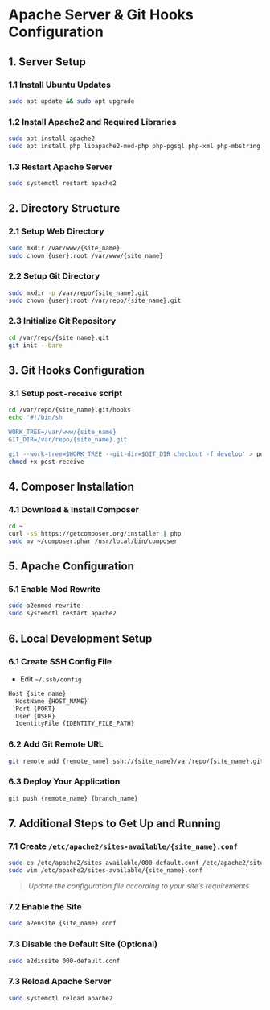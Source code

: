 # Apache Server & Git Hooks Configuration

## 1. Server Setup

### 1.1 Install Ubuntu Updates

```bash
sudo apt update && sudo apt upgrade
```

### 1.2 Install Apache2 and Required Libraries

```bash
sudo apt install apache2
sudo apt install php libapache2-mod-php php-pgsql php-xml php-mbstring php-curl php-gd php-zip unzip
```

### 1.3 Restart Apache Server

```bash
sudo systemctl restart apache2
```

## 2. Directory Structure

### 2.1 Setup Web Directory

```bash
sudo mkdir /var/www/{site_name}
sudo chown {user}:root /var/www/{site_name}
```

### 2.2 Setup Git Directory

```bash
sudo mkdir -p /var/repo/{site_name}.git
sudo chown {user}:root /var/repo/{site_name}.git
```

### 2.3 Initialize Git Repository

```bash
cd /var/repo/{site_name}.git
git init --bare
```

## 3. Git Hooks Configuration

### 3.1 Setup `post-receive` script

```bash
cd /var/repo/{site_name}.git/hooks
echo '#!/bin/sh

WORK_TREE=/var/www/{site_name}
GIT_DIR=/var/repo/{site_name}.git

git --work-tree=$WORK_TREE --git-dir=$GIT_DIR checkout -f develop' > post-receive
chmod +x post-receive
```

## 4. Composer Installation

### 4.1 Download & Install Composer

```bash
cd ~
curl -sS https://getcomposer.org/installer | php
sudo mv ~/composer.phar /usr/local/bin/composer
```

## 5. Apache Configuration

### 5.1 Enable Mod Rewrite

```bash
sudo a2enmod rewrite
sudo systemctl restart apache2
```

## 6. Local Development Setup

### 6.1 Create SSH Config File

- Edit `~/.ssh/config`

```txt
Host {site_name}
  HostName {HOST_NAME}
  Port {PORT}
  User {USER}
  IdentityFile {IDENTITY_FILE_PATH}
```

### 6.2 Add Git Remote URL

```bash
git remote add {remote_name} ssh://{site_name}/var/repo/{site_name}.git
```

### 6.3 Deploy Your Application

```bash
git push {remote_name} {branch_name}
```

## 7. Additional Steps to Get Up and Running

### 7.1 Create `/etc/apache2/sites-available/{site_name}.conf`

```bash
sudo cp /etc/apache2/sites-available/000-default.conf /etc/apache2/sites-available/{site_name}.conf
sudo vim /etc/apache2/sites-available/{site_name}.conf
```

> *Update the configuration file according to your site’s requirements*

### 7.2 Enable the Site

```bash
sudo a2ensite {site_name}.conf
```

### 7.3 Disable the Default Site (Optional)

```bash
sudo a2dissite 000-default.conf
```

### 7.3 Reload Apache Server

```bash
sudo systemctl reload apache2
```
